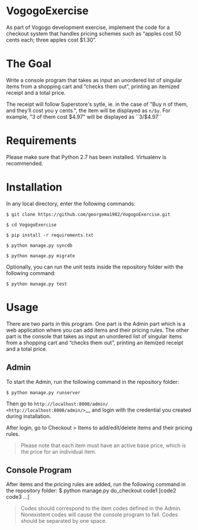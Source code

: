VogogoExercise
==============

As part of Vogogo development exercise, implement the code for a checkout system that handles pricing  schemes such as “apples cost 50 cents each; three apples cost $1.30”.


The Goal
========

Write a console program that takes as input an unordered list of singular items from a shopping cart and “checks them out”, printing  an itemized receipt and a total price.

The receipt will follow Superstore's sytle, ie. in the case of "Buy n of them, and they’ll cost you y cents.", the item will be displayed as ``n/$y``. For example, "3 of them cost $4.97" will be displayed as ``3/$4.97``


Requirements
============

Please make sure that Python 2.7 has been installed. Virtualenv is recommended.

Installation
============

In any local directory, enter the following commands:

	$ git clone https://github.com/georgema1982/VogogoExercise.git

	$ cd VogogoExercise

	$ pip install -r requirements.txt

	$ python manage.py syncdb

	$ python manage.py migrate

Optionally, you can run the unit tests inside the repository folder with the following command:

    $ python manage.py test


Usage
=====

There are two parts in this program. One part is the Admin part which is a web application where you can add items and their pricing rules. The other part is the console that takes as input an unordered list of singular items from a shopping cart and “checks them out”, printing  an itemized receipt and a total price.


Admin
-----

To start the Admin, run the following command in the repository folder:

	$ python manage.py runserver

Then go to `http://localhost:8000/admin/ <http://localhost:8000/admin/>`__ and login with the credential you created during installation.

After login, go to Checkout > Items to add/edit/delete items and their pricing rules.

> Please note that each item must have an active base price, which is the price for an individual item.


Console Program
---------------

After items and the pricing rules are added, run the following command in the repository folder:
	$ python manage.py do_checkout code1 [code2 code3 ...]

> Codes should correspond to the item codes defined in the Admin. Nonexistent codes will cause the console program to fail. Codes should be separated by one space.
